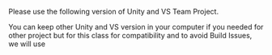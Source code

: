 Please use the following version of Unity and VS Team Project.

You can keep other Unity and VS version in your computer if you needed for other project but for this class for compatibility and to avoid Build Issues, we will use

